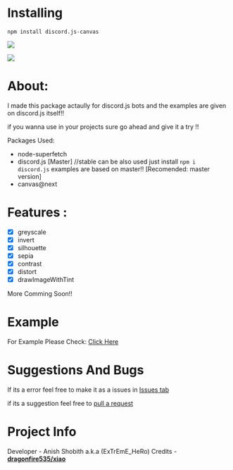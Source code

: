 # Installing

`npm install discord.js-canvas`

<a href="https://nodei.co/npm/discord.js-canvas/"><img src="https://nodei.co/npm/discord.js-canvas.png?downloads=true&downloadRank=true&stars=true"></a>

<img src = "https://img.shields.io/travis/com/Anish-Shobith/discord.js-canvas.svg?style=for-the-badge">

# About:

I made this package actaully for discord.js bots and the examples are given on discord.js itself!!

if you wanna use in your projects sure go ahead and give it a try !!

Packages Used:

* node-superfetch
* discord.js [Master] //stable can be also used just install `npm i discord.js` examples are based on master!! [Recomended: master version]
* canvas@next


# Features :
* [x] greyscale
* [x] invert
* [x] silhouette
* [x] sepia
* [x] contrast
* [x] distort
* [x] drawImageWithTint

More Comming Soon!!

# Example
For Example Please Check:
[Click Here](https://github.com/Anish-Shobith/discord.js-canvas/tree/master/example)


# Suggestions And Bugs
 If its a error feel free to make it as a issues in [Issues tab](https://github.com/Anish-Shobith/discord.js-canvas/issues)

 if its a suggestion feel free to [pull a request](https://github.com/Anish-Shobith/discord.js-canvas/pulls)


# Project Info
Developer - Anish Shobith a.k.a (ExTrEmE_HeRo)
Credits - [**dragonfire535/xiao**](https://github.com/dragonfire535/xiao/blob/master/util/Canvas.js)
